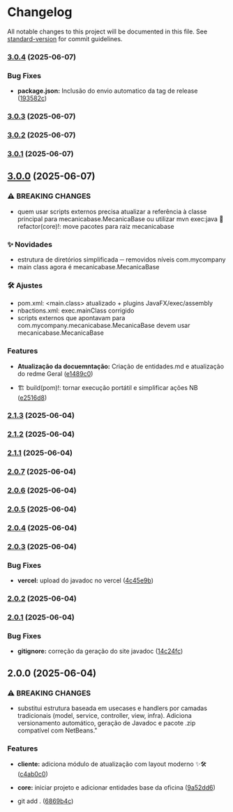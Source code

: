 # Changelog

All notable changes to this project will be documented in this file. See [standard-version](https://github.com/conventional-changelog/standard-version) for commit guidelines.

### [3.0.4](https://github.com/4snt/MecanicaBase/compare/v3.0.3...v3.0.4) (2025-06-07)


### Bug Fixes

* **package.json:** Inclusão do envio automatico da tag de release ([193582c](https://github.com/4snt/MecanicaBase/commit/193582c6751c7c1853bf8b5112773c26f9d7cfbd))

### [3.0.3](https://github.com/4snt/MecanicaBase/compare/v3.0.2...v3.0.3) (2025-06-07)

### [3.0.2](https://github.com/4snt/MecanicaBase/compare/v3.0.1...v3.0.2) (2025-06-07)

### [3.0.1](https://github.com/4snt/MecanicaBase/compare/v3.0.0...v3.0.1) (2025-06-07)

## [3.0.0](https://github.com/4snt/MecanicaBase/compare/v2.1.3...v3.0.0) (2025-06-07)


### ⚠ BREAKING CHANGES

* quem usar scripts externos precisa atualizar a referência
à classe principal para mecanicabase.MecanicaBase ou utilizar mvn exec:java
🐾 refactor(core)!: move pacotes para raiz mecanicabase

### ✨ Novidades
* estrutura de diretórios simplificada ─ removidos níveis com.mycompany
* main class agora é mecanicabase.MecanicaBase

### 🛠️ Ajustes
* pom.xml: <main.class> atualizado + plugins JavaFX/exec/assembly
* nbactions.xml: exec.mainClass corrigido
* scripts externos que apontavam para
com.mycompany.mecanicabase.MecanicaBase devem usar mecanicabase.MecanicaBase

### Features

* **Atualização da docuemntação:** Criação de entidades.md e atualização do redme Geral ([e1489c0](https://github.com/4snt/MecanicaBase/commit/e1489c051eaf6f478cd5c92dc910621edf0d3b55))


* 🏗️ build(pom)!: tornar execução portátil e simplificar ações NB ([e2516d8](https://github.com/4snt/MecanicaBase/commit/e2516d8d85fab5fbc01a39bccb51499acc37d194))

### [2.1.3](https://github.com/4snt/MecanicaBase/compare/v2.1.2...v2.1.3) (2025-06-04)

### [2.1.2](https://github.com/4snt/MecanicaBase/compare/v2.1.1...v2.1.2) (2025-06-04)

### [2.1.1](https://github.com/4snt/MecanicaBase/compare/v2.0.7...v2.1.1) (2025-06-04)

### [2.0.7](https://github.com/4snt/MecanicaBase/compare/v2.0.6...v2.0.7) (2025-06-04)

### [2.0.6](https://github.com/4snt/MecanicaBase/compare/v2.0.5...v2.0.6) (2025-06-04)

### [2.0.5](https://github.com/4snt/MecanicaBase/compare/v2.0.4...v2.0.5) (2025-06-04)

### [2.0.4](https://github.com/4snt/MecanicaBase/compare/v2.0.3...v2.0.4) (2025-06-04)

### [2.0.3](https://github.com/4snt/MecanicaBase/compare/v2.0.2...v2.0.3) (2025-06-04)


### Bug Fixes

* **vercel:** upload do javadoc no vercel ([4c45e9b](https://github.com/4snt/MecanicaBase/commit/4c45e9bc11c3f5640aaefc5a9c5f017abf3b55e1))

### [2.0.2](https://github.com/4snt/MecanicaBase/compare/v2.0.1...v2.0.2) (2025-06-04)

### [2.0.1](https://github.com/4snt/MecanicaBase/compare/v2.0.0...v2.0.1) (2025-06-04)


### Bug Fixes

* **gitignore:** correção da geração do site javadoc ([14c24fc](https://github.com/4snt/MecanicaBase/commit/14c24fca34685a65481b58312a72b60483cd96bb))

## 2.0.0 (2025-06-04)


### ⚠ BREAKING CHANGES

* substitui estrutura baseada em usecases e handlers por camadas tradicionais (model, service, controller, view, infra). Adiciona versionamento automático, geração de Javadoc e pacote .zip compatível com NetBeans."

### Features

* **cliente:** adiciona módulo de atualização com layout moderno ✨🛠️ ([c4ab0c0](https://github.com/4snt/MecanicaBase/commit/c4ab0c079d109446891125705c7e56813f8ea5d6))
* **core:** iniciar projeto e adicionar entidades base da oficina ([9a52dd6](https://github.com/4snt/MecanicaBase/commit/9a52dd661e534d20f6d4e6d664115c20d36de8cb))


* git add . ([6869b4c](https://github.com/4snt/MecanicaBase/commit/6869b4ccd7e18634bb3b316d5b868feea79a1700))
